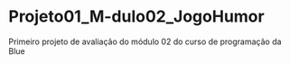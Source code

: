 # Projeto01_M-dulo02_JogoHumor
Primeiro projeto de avaliação do módulo 02 do curso de programação da Blue
